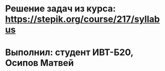 # Решение задач из курса: https://stepik.org/course/217/syllabus
# Выполнил: студент ИВТ-Б20, Осипов Матвей
